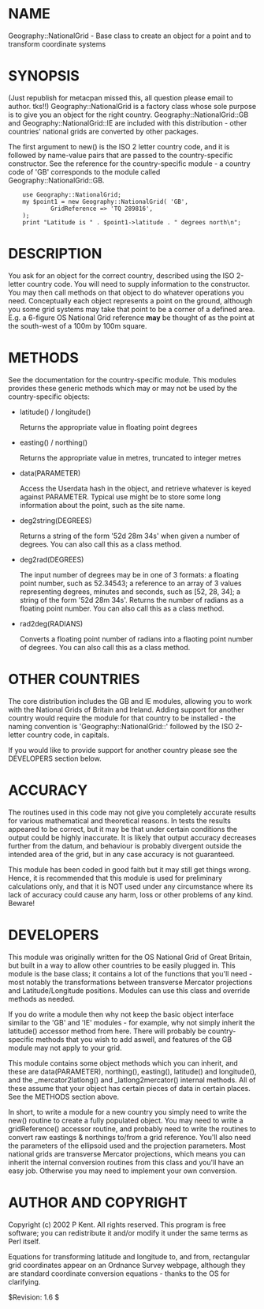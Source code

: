 # NAME

Geography::NationalGrid - Base class to create an object for a point and to transform coordinate systems

# SYNOPSIS

(Just republish for metacpan missed this, all question please email to author.  tks!!)
Geography::NationalGrid is a factory class whose sole purpose is to give you an object for the right country.
Geography::NationalGrid::GB and Geography::NationalGrid::IE are included with this distribution - other countries'
national grids are converted by other packages.

The first argument to new() is the ISO 2 letter country code, and it is followed by name-value pairs that are passed to 
the country-specific constructor. See the reference for the country-specific module - a country code of 'GB'
corresponds to the module called Geography::NationalGrid::GB.

        use Geography::NationalGrid;
        my $point1 = new Geography::NationalGrid( 'GB',
                GridReference => 'TQ 289816',
        );
        print "Latitude is " . $point1->latitude . " degrees north\n";

# DESCRIPTION

You ask for an object for the correct country, described using the ISO 2-letter country code. You will need to
supply information to the constructor. You may then call methods on that object to do whatever operations you need.
Conceptually each object represents a point on the ground, although you some grid systems may take that point to 
be a corner of a defined area. E.g. a 6-figure OS National Grid reference **may** be thought of as the point at the south-west
of a 100m by 100m square.

# METHODS

See the documentation for the country-specific module. This modules provides these generic methods which may or may not be used
by the country-specific objects:

- latitude() / longitude()

    Returns the appropriate value in floating point degrees

- easting() / northing()

    Returns the appropriate value in metres, truncated to integer metres

- data(PARAMETER)

    Access the Userdata hash in the object, and retrieve whatever is keyed against PARAMETER. Typical use might be to store
    some long information about the point, such as the site name.

- deg2string(DEGREES)

    Returns a string of the form '52d 28m 34s' when given a number of degrees. You can also call this as a class method.

- deg2rad(DEGREES)

    The input number of degrees may be in one of 3 formats: a floating point number, such as 52.34543; a reference to an array of
    3 values representing degrees, minutes and seconds, such as \[52, 28, 34\]; a string of the form '52d 28m 34s'. Returns
    the number of radians as a floating point number.  You can also call this as a class method.

- rad2deg(RADIANS)

    Converts a floating point number of radians into a flaoting point number of degrees.  You can also call this as a class method.

# OTHER COUNTRIES

The core distribution includes the GB and IE modules, allowing you to work with the National Grids of Britain and Ireland.
Adding support for another country would require the module for that country to be installed - the naming convention is
'Geography::NationalGrid::' followed by the ISO 2-letter country code, in capitals.

If you would like to provide support for another country please see the DEVELOPERS section below.

# ACCURACY

The routines used in this code may not give you completely accurate results for various mathematical and theoretical reasons.
In tests the results appeared to be correct, but it may be that under certain conditions the output
could be highly inaccurate. It is likely that output accuracy decreases further from the datum, and behaviour is probably divergent
outside the intended area of the grid, but in any case accuracy is not guaranteed.

This module has been coded in good faith but it may still get things wrong.
Hence, it is recommended that this module is used for preliminary calculations only, and that it is NOT used under any
circumstance where its lack of accuracy could cause any harm, loss or other problems of any kind. Beware!

# DEVELOPERS

This module was originally written for the OS National Grid of Great Britain, but built in a way to
allow other countries to be easily plugged in. This module is the base class; it contains a lot of the functions
that you'll need - most notably the transformations between transverse Mercator projections and Latitude/Longitude positions.
Modules can use this class and override methods as needed.

If you do write a module then why not keep the basic object interface similar to the 'GB' and 'IE' modules - for example,
why not simply inherit the latitude() accessor method from here. There will probably be country-specific methods that you
wish to add aswell, and features of the GB module may not apply to your grid.

This module contains some object methods which you can inherit, and these are data(PARAMETER), northing(), easting(),
latitude() and longitude(), and the \_mercator2latlong() and \_latlong2mercator() internal methods. All of these assume that your object
has certain pieces of data in certain places. See the METHODS section above.

In short, to write a module for a new country you simply need to write the new() routine to create a fully populated object. You
may need to write a gridReference() accessor routine, and probably need to write the routines to convert raw eastings & northings
to/from a grid reference. You'll also need the parameters of the ellipsoid used and the projection parameters. Most national grids are
transverse Mercator projections, which means you can inherit the internal conversion
routines from this class and you'll have an easy job. Otherwise
you may need to implement your own conversion.

# AUTHOR AND COPYRIGHT

Copyright (c) 2002 P Kent. All rights reserved.
This program is free software; you can redistribute it and/or modify it under the same terms as Perl itself.

Equations for transforming latitude and longitude to, and from, rectangular grid coordinates
appear on an Ordnance Survey webpage, although they are
standard coordinate conversion equations - thanks to the OS for clarifying.

$Revision: 1.6 $
